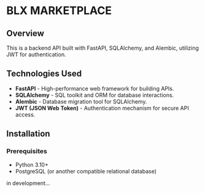 # BLX MARKETPLACE

## Overview
This is a backend API built with FastAPI, SQLAlchemy, and Alembic, utilizing JWT for authentication.

## Technologies Used
- **FastAPI** - High-performance web framework for building APIs.
- **SQLAlchemy** - SQL toolkit and ORM for database interactions.
- **Alembic** - Database migration tool for SQLAlchemy.
- **JWT (JSON Web Token)** - Authentication mechanism for secure API access.

## Installation

### Prerequisites
- Python 3.10+
- PostgreSQL (or another compatible relational database)


in development...